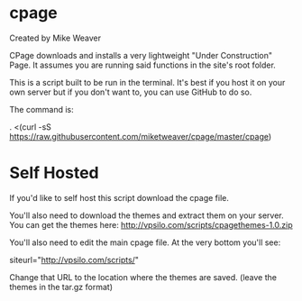 cpage
=====
Created by Mike Weaver

CPage downloads and installs a very lightweight "Under Construction" Page.
It assumes you are running said functions in the site's root folder. 

This is a script built to be run in the terminal. It's best if you host it on your own server but if you don't want to, you can use GitHub to do so.

The command is:

. <(curl -sS https://raw.githubusercontent.com/miketweaver/cpage/master/cpage)

Self Hosted 
========

If you'd like to self host this script download the cpage file.

You'll also need to download the themes and extract them on your server.
You can get the themes here: http://vpsilo.com/scripts/cpagethemes-1.0.zip

You'll also need to edit the main cpage file.
At the very bottom you'll see:

siteurl="http://vpsilo.com/scripts/"

Change that URL to the location where the themes are saved. (leave the themes in the tar.gz format)
